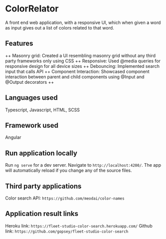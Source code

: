 # ColorRelator

A front end web application, with a responsive UI, which when given a word as input gives out a list of colors related to that word.

## Features

++ Masonry grid: Created a UI resembling masonry grid without any third party frameworks only using CSS
++ Responsive: Used @media queries for responsive design for all device sizes
++ Debouncing: Implemented search input that calls API 
++ Component Interaction: Showcased component interaction between parent and child components using @Input and @Output decorators
++ 

## Languages used

Typescript, Javascript, HTML, SCSS

## Framework used

Angular

## Run application locally

Run `ng serve` for a dev server. Navigate to `http://localhost:4200/`. The app will automatically reload if you change any of the source files.

## Third party applications

Color search API: `https://github.com/meodai/color-names`

## Application result links

Heroku link: `https://fleet-studio-color-search.herokuapp.com/`
Github link: `https://github.com/gopsey/fleet-studio-color-search`
